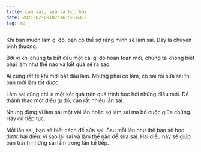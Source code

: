 ```yaml
---
title: Làm sai, sửa và học hỏi
date: 2021-02-09T07:16:58.631Z
tag: me
---
```

Khi bạn muốn làm gì đó, bạn có thể sợ rằng mình sẽ làm sai. Đây là chuyện bình thường.

Bởi vì khi chúng ta bắt đầu một cái gì đó hoàn toàn mới, chúng ta không biết phải làm như thế nào và kết quả sẽ ra sao.

Ai cũng rất tệ khi mới bắt đầu làm. Nhưng phải có làm, có sai rồi sửa sai thì bạn mới làm tốt được.

Làm sai cũng chỉ là một kết quả trên quá trình học hỏi những điều mới. Để thành thạo một điều gì đó, cần rất nhiều lần sai.

Nhưng đừng vì làm sai một vài lần hoặc sợ làm sai mà bỏ cuộc giữa chừng. Hãy cứ tiếp tục.

Mỗi lần sai, bạn sẽ biết cách để sửa sai. Sau mỗi lần như thế bạn sẽ học được hai điều: vì sao lại sai và làm thế nào để sửa sai. Hai điều này sẽ giúp bạn tránh những sai lầm trong lần kế tiếp.
